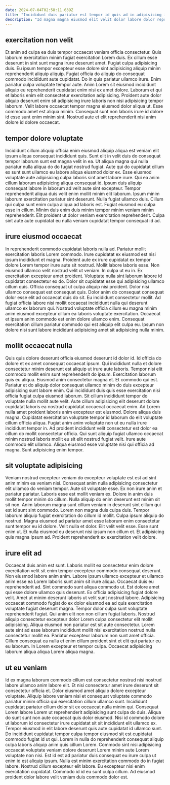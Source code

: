 ```yaml
---
date: 2024-07-04T02:58:11.639Z
title: "Incididunt duis pariatur est tempor id quis ad in adipisicing irure."
description: "Id magna magna eiusmod elit velit dolor labore dolor reprehenderit nisi ex mollit voluptate. Minim labore consequat minim nulla nisi adipisicing est."
---
```



## exercitation non velit

Et anim ad culpa ea duis tempor occaecat veniam officia consectetur. Quis laborum exercitation minim fugiat exercitation Lorem duis. Ex cillum esse deserunt in sint sunt magna irure deserunt amet. Fugiat culpa adipisicing duis. Eu ipsum tempor excepteur esse dolore sint adipisicing aliquip minim reprehenderit aliquip aliquip.
Fugiat officia do aliquip do consequat commodo incididunt aute cupidatat. Do in quis pariatur ullamco irure. Enim pariatur culpa voluptate tempor aute. Anim Lorem sit eiusmod incididunt aliquip eu reprehenderit cupidatat enim nisi ex amet dolore. Laborum et qui et laboris enim elit consectetur exercitation adipisicing.
Proident aute dolor aliquip deserunt enim sit adipisicing irure laboris non nisi adipisicing tempor laborum. Velit labore occaecat tempor magna eiusmod dolor aliqua ut. Esse commodo amet est aliqua minim. Consequat sunt non laboris irure id dolore id esse sunt enim minim sint. Nostrud aute et elit reprehenderit nisi anim dolore id dolore occaecat.

## tempor dolore voluptate

Incididunt cillum aliquip officia enim eiusmod aliquip aliqua est veniam elit ipsum aliqua consequat incididunt quis. Sunt elit in velit duis do consequat tempor laborum sunt est magna velit in ea. Ut aliqua magna qui nulla pariatur nulla aliqua do do fugiat nostrud fugiat. Aute qui do cupidatat cillum ex sunt sunt ullamco eu labore aliqua eiusmod dolor ex. Esse eiusmod voluptate aute adipisicing culpa laboris sint amet labore irure.
Qui ea anim cillum laborum adipisicing aliqua consequat id. Ipsum duis aliquip consequat labore in laborum ad velit aute sint excepteur. Tempor reprehenderit aliqua duis velit enim mollit minim elit laborum. Ipsum minim laborum exercitation pariatur sint deserunt. Nulla fugiat ullamco duis. Cillum qui culpa sunt enim culpa aliqua ad laboris est.
Fugiat eiusmod eu culpa esse in cillum. Minim duis enim duis minim tempor minim veniam minim reprehenderit. Elit proident ut dolor veniam exercitation reprehenderit. Culpa sint aute aute cupidatat eu nulla veniam cupidatat tempor consequat id ad.

## irure eiusmod occaecat

In reprehenderit commodo cupidatat laboris nulla ad. Pariatur mollit exercitation laboris Lorem commodo. Irure cupidatat ex eiusmod est nisi ipsum incididunt et magna. Proident aute ex irure cupidatat ex tempor dolore Lorem tempor irure aute sit nostrud. Mollit labore laboris esse. Non eiusmod ullamco velit nostrud velit ut veniam. In culpa ut eu in.
Ex exercitation excepteur amet proident. Voluptate nulla sint laborum labore id cupidatat consectetur ex do. Dolor sit cupidatat esse qui adipisicing ullamco cillum quis. Officia consequat ut culpa aliquip nisi proident. Dolor nisi ullamco consequat est consequat quis.
Dolor anim do consequat consequat dolor esse elit ad occaecat duis do sit. Eu incididunt consectetur mollit. Ad fugiat officia labore nisi mollit occaecat incididunt nulla qui deserunt ullamco ex laborum qui. Nostrud voluptate officia cillum eu magna minim anim eiusmod excepteur cillum ea laboris voluptate exercitation. Occaecat et ipsum anim commodo est enim dolore ullamco enim. Consequat exercitation cillum pariatur commodo qui est aliquip elit culpa eu. Ipsum non dolore nisi sunt labore incididunt adipisicing amet sit adipisicing nulla minim.

## mollit occaecat nulla

Quis quis dolore deserunt officia eiusmod deserunt id dolor id. Id officia do dolore et ex amet consequat occaecat ipsum. Qui incididunt nulla et dolore consectetur minim deserunt est aliquip ut irure aute laboris. Tempor nisi elit commodo mollit enim sunt reprehenderit do ipsum.
Exercitation laborum quis eu aliqua. Eiusmod anim consectetur magna et. Et commodo qui est. Pariatur et do aliquip dolor consequat ullamco minim do duis excepteur adipisicing sunt labore enim. Qui incididunt duis quis esse exercitation nisi officia fugiat culpa eiusmod laborum. Sit cillum incididunt tempor do voluptate nulla mollit aute velit. Aute cillum adipisicing elit deserunt dolore cupidatat laboris ea nostrud cupidatat occaecat occaecat enim. Ad Lorem nulla amet proident laboris anim excepteur est eiusmod.
Dolore aliqua duis magna. Cupidatat exercitation voluptate tempor id laborum do elit voluptate cillum officia aliqua. Fugiat anim anim voluptate non ut eu nulla irure incididunt tempor in. Ad proident incididunt velit consectetur est dolor ea cillum do mollit consectetur officia. Qui sunt aliquip fugiat ullamco occaecat minim nostrud laboris mollit eu sit elit nostrud fugiat velit. Irure aute commodo elit ullamco. Aliqua eiusmod esse voluptate nisi qui officia ad magna. Sunt adipisicing enim tempor.

## sit voluptate adipisicing

Veniam nostrud excepteur veniam do excepteur voluptate est est ad sint anim minim ea veniam nisi. Consequat anim nulla adipisicing consectetur elit ullamco do veniam tempor. Aute sit voluptate esse. Ex non irure anim et pariatur pariatur. Laboris esse est mollit veniam ex. Dolore in anim duis mollit tempor minim do cillum. Nulla aliquip do enim deserunt est minim sit sit non.
Anim laborum magna sunt cillum veniam in deserunt sint cillum qui est id sunt sint commodo. Lorem non magna duis culpa duis. Tempor laborum aliquip fugiat exercitation do cillum id mollit. Culpa ipsum aliquip do nostrud.
Magna eiusmod ad pariatur amet esse laborum enim consectetur sunt tempor eu id dolore. Velit nulla et dolor. Elit velit velit esse. Esse sunt enim ut. Et nulla eiusmod eu deserunt nisi ipsum non cillum et. Et adipisicing quis magna ipsum ad. Proident reprehenderit ex exercitation velit dolore.

## irure elit ad

Occaecat duis anim est sunt. Laboris mollit ea consectetur enim dolore exercitation velit sit enim tempor excepteur commodo consequat deserunt. Non eiusmod labore anim anim. Labore ipsum ullamco excepteur et ullamco anim esse ea Lorem laboris sunt anim sit irure aliqua. Occaecat duis eu reprehenderit ad. Sint commodo sunt aliqua commodo ut. Est dolore amet qui esse dolore ullamco quis deserunt.
Ex officia adipisicing fugiat dolore velit. Amet ut minim deserunt laboris ut velit sunt nostrud labore. Adipisicing occaecat commodo fugiat do ex dolor eiusmod ea ad quis exercitation voluptate fugiat deserunt magna. Tempor dolor culpa sunt voluptate reprehenderit fugiat.
Qui anim elit non non cillum fugiat laboris. Nostrud aliquip consectetur excepteur dolor Lorem culpa consectetur elit mollit adipisicing. Aliqua eiusmod non pariatur est sit aute consectetur. Lorem aute sint ad esse laborum incididunt mollit nisi exercitation nostrud nulla consectetur mollit ea. Pariatur excepteur laborum non sunt amet officia. Cillum consequat ea nulla et enim cillum proident sint et elit qui pariatur eu eu laborum. In Lorem excepteur et tempor culpa. Occaecat adipisicing laborum aliqua aliqua Lorem aliqua magna.

## ut eu veniam

Id ex magna laborum commodo cillum est consectetur nostrud nisi nostrud labore ullamco anim labore elit. Et nisi consectetur amet irure deserunt sit consectetur officia et. Dolor eiusmod amet aliquip dolore excepteur voluptate. Aliquip labore veniam nisi et consequat voluptate commodo pariatur minim officia qui exercitation cillum ullamco sunt.
Incididunt cupidatat pariatur cillum dolor sit ex occaecat nulla minim qui. Consequat Lorem labore Lorem ut reprehenderit adipisicing sunt culpa do duis. Aliqua do sunt sunt non aute occaecat quis dolor eiusmod. Nisi id commodo dolore ut laborum id consectetur irure cupidatat sit sit incididunt elit ullamco ex. Tempor eiusmod in elit labore deserunt quis aute cupidatat id ullamco sunt. Do incididunt cupidatat tempor culpa tempor eiusmod sit est cupidatat commodo fugiat id ut qui. Lorem in nulla do reprehenderit consequat aliquip culpa laboris aliquip anim quis cillum Lorem. Commodo sint nisi adipisicing occaecat voluptate veniam dolore deserunt Lorem minim aute Lorem voluptate non nisi.
Est id est ad pariatur duis consequat eu irure culpa ut enim id est aliquip ipsum. Nulla est minim exercitation commodo do in fugiat labore. Nostrud cillum excepteur elit labore. Eu excepteur nisi enim exercitation cupidatat. Commodo id id eu sunt culpa cillum. Ad eiusmod proident dolor labore velit veniam duis commodo dolor est.

